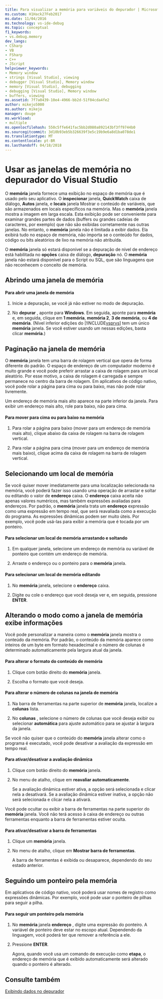 ```yaml
---
title: Para visualizar a memória para variáveis do depurador | Microsoft Docs
ms.custom: H1Hack27Feb2017
ms.date: 11/04/2016
ms.technology: vs-ide-debug
ms.topic: conceptual
f1_keywords:
- vs.debug.memory
dev_langs:
- CSharp
- VB
- FSharp
- C++
- JScript
helpviewer_keywords:
- Memory window
- strings [Visual Studio], viewing
- debugger [Visual Studio], Memory window
- memory [Visual Studio], debugging
- debugging [Visual Studio], Memory window
- buffers, viewing
ms.assetid: 7f7a0439-10e4-4966-bb2d-51f04cda4fe2
author: mikejo5000
ms.author: mikejo
manager: douge
ms.workload:
- multiple
ms.openlocfilehash: 550c5ffe641fac5bb2d080a892143bf3ff9744b0
ms.sourcegitcommit: 3d10b93eb5b326639f3e5c19b9e6a8d1ba078de1
ms.translationtype: MT
ms.contentlocale: pt-BR
ms.lasthandoff: 04/18/2018
---
```

# <a name="use-the-memory-windows-in-the-visual-studio-debugger"></a>Usar as janelas de memória no depurador do Visual Studio
O **memória** janela fornece uma exibição no espaço de memória que é usado pelo seu aplicativo. O **inspecionar** janela, **QuickWatch** caixa de diálogo, **Autos** janela, e **locais** janela Mostrar o conteúdo de variáveis, que são armazenados em locais específicos na memória. Mas o **memória** janela mostra a imagem em larga escala. Esta exibição pode ser conveniente para examinar grandes partes de dados (buffers ou grandes cadeias de caracteres, por exemplo) que não são exibidas corretamente nas outras janelas. No entanto, o **memória** janela não é limitada a exibir dados. Ela exibirá tudo no espaço de memória, não importa se o conteúdo for dados, código ou bits aleatórios de lixo na memória não atribuída.  
  
 O **memória** janela só estará disponível se a depuração de nível de endereço está habilitada no **opções** caixa de diálogo, **depuração** nó. O **memória** janela não estará disponível para o Script ou SQL, que são linguagens que não reconhecem o conceito de memória.  
  
## <a name="opening-a-memory-window"></a>Abrindo uma janela de memória  
  
#### <a name="to-open-a-memory-window"></a>Para abrir uma janela de memória  
  
1.  Inicie a depuração, se você já não estiver no modo de depuração.  
  
2.  No **depurar** , aponte para **Windows**. Em seguida, aponte para **memória** e, em seguida, clique em **1 memória**, **memória 2**, **3 de memória**, ou **4 de memória**. (Nível inferior edições do [!INCLUDE[vsprvs](../code-quality/includes/vsprvs_md.md)] tem um único **memória** janela. Se você estiver usando um nessas edições, basta clicar **memória**.)  
  
## <a name="paging-in-the-memory-window"></a>Paginação na janela de memória  
 O **memória** janela tem uma barra de rolagem vertical que opera de forma diferente do padrão. O espaço de endereço de um computador moderno é muito grande e você pode preferir arrastar a caixa de rolagem para um local aleatório. Por esse motivo, a caixa de rolagem é carregada e sempre permanece no centro da barra de rolagem. Em aplicativos de código nativo, você pode rolar a página para cima ou para baixo, mas não pode rolar livremente.  
  
 Um endereço de memória mais alto aparece na parte inferior da janela. Para exibir um endereço mais alto, role para baixo, não para cima.  
  
#### <a name="to-page-up-or-down-in-memory"></a>Para mover para cima ou para baixo na memória  
  
1.  Para rolar a página para baixo (mover para um endereço de memória mais alto), clique abaixo da caixa de rolagem na barra de rolagem vertical.  
  
2.  Para rolar a página para cima (mover para um endereço de memória mais baixo), clique acima da caixa de rolagem na barra de rolagem vertical.  
  
## <a name="selecting-a-memory-location"></a>Selecionando um local de memória  
 Se você quiser mover imediatamente para uma localização selecionada na memória, você poderá fazer isso usando uma operação de arrastar e soltar ou editando o valor de **endereço** caixa. O **endereço** caixa aceita não apenas valores numéricos, mas também expressões avaliadas para endereços. Por padrão, o **memória** janela trata um **endereço** expressão como uma expressão em tempo real, que será reavaliada como a execução do programa. As expressões dinâmicas podem ser muito úteis. Por exemplo, você pode usá-las para exibir a memória que é tocada por um ponteiro.  
  
#### <a name="to-select-a-memory-location-by-dragging-and-dropping"></a>Para selecionar um local de memória arrastando e soltando  
  
1.  Em qualquer janela, selecione um endereço de memória ou variável de ponteiro que contém um endereço de memória.  
  
2.  Arraste o endereço ou o ponteiro para o **memória** janela.  
  
#### <a name="to-select-a-memory-location-by-editing"></a>Para selecionar um local de memória editando  
  
1.  No **memória** janela, selecione o **endereço** caixa.  
  
2.  Digite ou cole o endereço que você deseja ver e, em seguida, pressione **ENTER**.  
  
## <a name="changing-the-way-the-memory-window-displays-information"></a>Alterando o modo como a janela de memória exibe informações  
 Você pode personalizar a maneira como o **memória** janela mostra o conteúdo da memória. Por padrão, o conteúdo da memória aparece como inteiros de um byte em formato hexadecimal e o número de colunas é determinado automaticamente pela largura atual da janela.  
  
#### <a name="to-change-the-format-of-the-memory-contents"></a>Para alterar o formato do conteúdo de memória  
  
1.  Clique com botão direito do **memória** janela.  
  
2.  Escolha o formato que você deseja.  
  
#### <a name="to-change-the-number-of-columns-in-the-memory-window"></a>Para alterar o número de colunas na janela de memória  
  
1.  Na barra de ferramentas na parte superior de **memória** janela, localize a **colunas** lista.  
  
2.  No **colunas** , selecione o número de colunas que você deseja exibir ou selecionar **automática** para ajuste automático para se ajustar à largura da janela.  
  
 Se você não quiser que o conteúdo do **memória** janela alterar como o programa é executado, você pode desativar a avaliação da expressão em tempo real.  
  
#### <a name="to-toggle-live-evaluation"></a>Para ativar/desativar a avaliação dinâmica  
  
1.  Clique com botão direito do **memória** janela.  
  
2.  No menu de atalho, clique em **reavaliar automaticamente**.  
  
     Se a avaliação dinâmica estiver ativa, a opção será selecionada e clicar nela a desativará. Se a avaliação dinâmica estiver inativa, a opção não será selecionada e clicar nela a ativará.  
  
 Você pode ocultar ou exibir a barra de ferramentas na parte superior do **memória** janela. Você não terá acesso à caixa de endereço ou outras ferramentas enquanto a barra de ferramentas estiver oculta.  
  
#### <a name="to-toggle-the-toolbar"></a>Para ativar/desativar a barra de ferramentas  
  
1.  Clique um **memória** janela.  
  
2.  No menu de atalho, clique em **Mostrar barra de ferramentas**.  
  
     A barra de ferramentas é exibida ou desaparece, dependendo do seu estado anterior.  
  
## <a name="following-a-pointer-through-memory"></a>Seguindo um ponteiro pela memória  
 Em aplicativos de código nativo, você poderá usar nomes de registro como expressões dinâmicas. Por exemplo, você pode usar o ponteiro de pilhas para seguir a pilha.  
  
#### <a name="to-follow-a-pointer-through-memory"></a>Para seguir um ponteiro pela memória  
  
1.  No **memória** janela **endereço** , digite uma expressão do ponteiro. A variável de ponteiro deve estar no escopo atual. Dependendo da linguagem, você poderá ter que remover a referência a ele.  
  
2.  Pressione **ENTER**.  
  
     Agora, quando você usa um comando de execução como **etapa**, o endereço de memória que é exibido automaticamente será alterado quando o ponteiro é alterado.  
  
## <a name="see-also"></a>Consulte também  
 [Exibindo dados no depurador](../debugger/viewing-data-in-the-debugger.md)